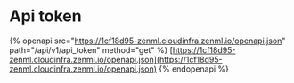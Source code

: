 # Api token

{% openapi src="https://1cf18d95-zenml.cloudinfra.zenml.io/openapi.json" path="/api/v1/api_token" method="get" %}
[https://1cf18d95-zenml.cloudinfra.zenml.io/openapi.json](https://1cf18d95-zenml.cloudinfra.zenml.io/openapi.json)
{% endopenapi %}
